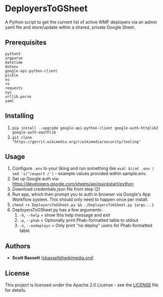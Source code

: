 # DeployersToGSheet

A Python script to get the current list of active WMF deployers via an admin
yaml file and store/update within a shared, private Google Sheet. 

## Prerequisites

```
python3
argparse
datetime
dotenv
google-api-python-client
pickle
os
re
requests
sys
urllib.parse
yaml
```

## Installing

1. ```pip install --upgrade google-api-python-client google-auth-httplib2 google-auth-oauthlib```
2. ```git clone "https://gerrit.wikimedia.org/r/wikimedia/security/tooling"```

## Usage

1. Configure ```.env``` to your liking and run something like ```eval $(cat .env | sed 's/^/export /')``` - example values provided within sample.env.
2. Set up Google auth via: https://developers.google.com/sheets/api/quickstart/python
3. Download credentials.json file from step (2)
4. Run app, which then prompt you to auth in browser via Google's App Workflow system.  This should only need to happen once per install.
2. ```chmod +x DeployersToGSheet.py && ./DeployersToGSheet.py {args...}```
3. DeployersToGSheet.py has a few arguments:
	1. ```-h```, ```--help``` = show this help message and exit
    2. ```-p```, ```--phab``` = Optionally print Phab-formatted table to stdout
    3. ```-n```, ```--nodeploys``` = Only print "no deploy" users for Phab-formatted table 

## Authors

* **Scott Bassett** [sbassett@wikimedia.org]

## License

This project is licensed under the Apache 2.0 License - see the [LICENSE](../LICENSE) file for details.
